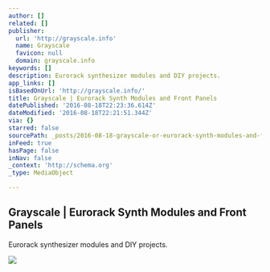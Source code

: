 ```yaml
---
author: []
related: []
publisher:
  url: 'http://grayscale.info'
  name: Grayscale
  favicon: null
  domain: grayscale.info
keywords: []
description: Eurorack synthesizer modules and DIY projects.
app_links: []
isBasedOnUrl: 'http://grayscale.info/'
title: Grayscale | Eurorack Synth Modules and Front Panels
datePublished: '2016-08-18T22:23:36.614Z'
dateModified: '2016-08-18T22:21:51.344Z'
via: {}
starred: false
sourcePath: _posts/2016-08-18-grayscale-or-eurorack-synth-modules-and-front-panels.md
inFeed: true
hasPage: false
inNav: false
_context: 'http://schema.org'
_type: MediaObject

---
```

<article style=""><h1>Grayscale | Eurorack Synth Modules and Front Panels</h1><p>Eurorack synthesizer modules and DIY projects.</p><img src="http://grayscale.info/img/photos/D800_10790.jpg" /></article>